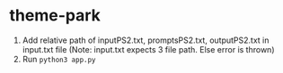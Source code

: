 # theme-park
1. Add relative path of inputPS2.txt, promptsPS2.txt, outputPS2.txt in input.txt file
  (Note: input.txt expects 3 file path. Else error is thrown)
2. Run
    ``` python3 app.py ```
